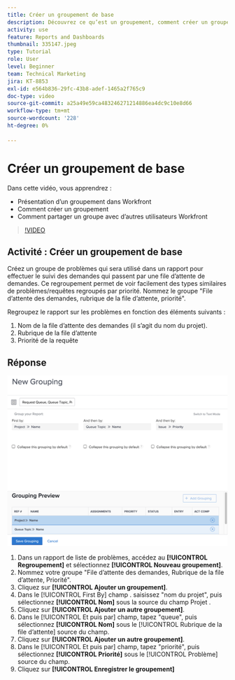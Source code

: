 ```yaml
---
title: Créer un groupement de base
description: Découvrez ce qu’est un groupement, comment créer un groupement et comment partager un groupement avec d’autres utilisateurs dans Workfront.
activity: use
feature: Reports and Dashboards
thumbnail: 335147.jpeg
type: Tutorial
role: User
level: Beginner
team: Technical Marketing
jira: KT-8853
exl-id: e564b836-29fc-43b8-adef-1465a2f765c9
doc-type: video
source-git-commit: a25a49e59ca483246271214886ea4dc9c10e8d66
workflow-type: tm+mt
source-wordcount: '228'
ht-degree: 0%

---
```


# Créer un groupement de base

Dans cette vidéo, vous apprendrez :

* Présentation d’un groupement dans Workfront
* Comment créer un groupement
* Comment partager un groupe avec d’autres utilisateurs Workfront

>[!VIDEO](https://video.tv.adobe.com/v/335147/?quality=12&learn=on)

## Activité : Créer un groupement de base

Créez un groupe de problèmes qui sera utilisé dans un rapport pour effectuer le suivi des demandes qui passent par une file d’attente de demandes. Ce regroupement permet de voir facilement des types similaires de problèmes/requêtes regroupés par priorité. Nommez le groupe &quot;File d’attente des demandes, rubrique de la file d’attente, priorité&quot;.

Regroupez le rapport sur les problèmes en fonction des éléments suivants :

1. Nom de la file d’attente des demandes (il s’agit du nom du projet).
1. Rubrique de la file d’attente
1. Priorité de la requête

## Réponse

![Image de l&#39;écran pour créer un nouveau groupement](assets/grouping-exercise.png)

1. Dans un rapport de liste de problèmes, accédez au **[!UICONTROL Regroupement]** et sélectionnez **[!UICONTROL Nouveau groupement]**.
1. Nommez votre groupe &quot;File d’attente des demandes, Rubrique de la file d’attente, Priorité&quot;.
1. Cliquez sur **[!UICONTROL Ajouter un groupement]**.
1. Dans le [!UICONTROL First By] champ . saisissez &quot;nom du projet&quot;, puis sélectionnez **[!UICONTROL Nom]** sous la source du champ Projet .
1. Cliquez sur **[!UICONTROL Ajouter un autre groupement]**.
1. Dans le [!UICONTROL Et puis par] champ, tapez &quot;queue&quot;, puis sélectionnez **[!UICONTROL Nom]** sous le [!UICONTROL Rubrique de la file d’attente] source du champ.
1. Cliquez sur **[!UICONTROL Ajouter un autre groupement]**.
1. Dans le [!UICONTROL Et puis par] champ, tapez &quot;priorité&quot;, puis sélectionnez **[!UICONTROL Priorité]** sous le [!UICONTROL Problème] source du champ.
1. Cliquez sur **[!UICONTROL Enregistrer le groupement]**
